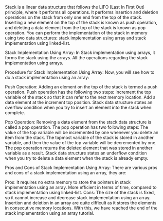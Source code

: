 Stack is a linear data structure that follows the LIFO (Last In First Out) principle, where it performs all operations. It performs insertion and deletion operations on the stack from only one end from the top of the stack. Inserting a new element on the top of the stack is known as push operation, and deleting a data element from the top of the stack is known as pop operation. You can perform the implementation of the stack in memory using two data structures: stack implementation using array and stack implementation using linked-list.

Stack Implementation Using Array:
In Stack implementation using arrays, it forms the stack using the arrays. All the operations regarding the stack implementation using arrays.

Procedure for Stack Implementation Using Array:
Now, you will see how to do a stack implementation using an array:

Push Operation:
Adding an element on the top of the stack is termed a push operation. Push operation has the following two steps:
Increment the top variable of the stack so that it can refer to the next memory location.
Add a data element at the increment top position.
Stack data structure states an overflow condition when you try to insert an element into the stack when complete.

Pop Operation:
Removing a data element from the stack data structure is called a pop operation. The pop operation has two following steps:
The value of the top variable will be incremented by one whenever you delete an item from the stack.
The topmost variable of the stack is stored in another variable, and then the value of the top variable will be decremented by one.
The pop operation returns the deleted element that was stored in another variable as a result.
Stack data structure states an underflow condition when you try to delete a data element when the stack is already empty.

Pros and Cons of Stack Implementation Using Array: 
There are various pros and cons of a stack implementation using an array, they are:

Pros: 
It requires no extra memory to store the pointers in stack implementation using an array.
More efficient in terms of time, compared to stack implementation using linked-list.
Cons: 
The size of the stack is fixed, so it cannot increase and decrease stack implementation using an array.
Insertion and deletion in an array are quite difficult as it stores the elements in consecutive memory locations.
With this, we have reached the end of the stack implementation using an array tutorial.